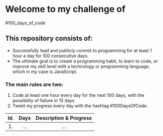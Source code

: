 # Welcome to my challenge of
<p alinear = "centro">#100_days_of_code </p>

## This repository consists of:
- Successfully lead and publicly commit to programming for at least 1 hour a day for 100 consecutive days.
- The ultimate goal is to create a programming habit, to learn to code, or improve my skill level with a  technology or programming language, which in my case is JavaScript.

### The main rules are two:
1. Code at least one hour every day for the next 100 days, with the possibility of failure in 15 days
2. Tweet my progress every day with the hashtag #100DaysOfCode.
   
| Id. | Days | Description & Progress |
| :--: | :-----: | :-------: |
| 1. | ... | ... |   